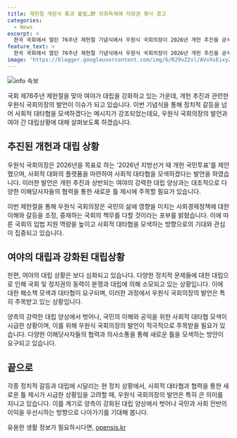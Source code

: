 ```yaml
---
title: 제헌절 개원식 통과 불발…野 의회독재에 저항권 행사 경고
categories:
  - News
excerpt: >
  한국 국회에서 열린 76주년 제헌절 기념식에서 우원식 국회의장이 2026년 개헌 추진을 공식 제안하며 여야의 갈등이 고조되고 있다. 양측은 정치 회복을 약속하는 대신 상대를 헌정질서 위협 세력으로 지목하며 강한 의지를 드러냈다. 민주당과 국민의힘은 채상병 특검법과 윤석열 대통령 탄핵 청원 청문회 등을 놓고 대립하고 있으며, 개헌 추진과 관련해 강한 입장을 보였다. 이에 전체적으로 국회에서의 대결 양상이 뚜렷해지고 있는 가운데, 우원식 국회의장은 사회적 대타협 기구를 추진하겠다는 포부를 밝혔다.
feature_text: >
  한국 국회에서 열린 76주년 제헌절 기념식에서 우원식 국회의장이 2026년 개헌 추진을 공식 제안하며 여야의 갈등이 고조되고 있다. 양측은 정치 회복을 약속하는 대신 상대를 헌정질서 위협 세력으로 지목하며 강한 의지를 드러냈다. 민주당과 국민의힘은 채상병 특검법과 윤석열 대통령 탄핵 청원 청문회 등을 놓고 대립하고 있으며, 개헌 추진과 관련해 강한 입장을 보였다. 이에 전체적으로 국회에서의 대결 양상이 뚜렷해지고 있는 가운데, 우원식 국회의장은 사회적 대타협 기구를 추진하겠다는 포부를 밝혔다.
image: 'https://blogger.googleusercontent.com/img/b/R29vZ2xl/AVvXsEixyZcFfHzMRdzZMjFBmAUKJYCLCGyLL1o632UiGVXcaFdKo_bkvkuCioo0uUKlGfBVcT3P84aROyZIXSBEx3Aw5nCQ3pTgDom1WDC4m8eifvWiAmWEEVb4x6G_l8C0QH225ldMjyaFvpxGEBGNO37VmDTDMHGhJPq73UglMfDca1-0aw/s1600/blogspot.png'
---
```


<p><img src="https://blogger.googleusercontent.com/img/b/R29vZ2xl/AVvXsEixyZcFfHzMRdzZMjFBmAUKJYCLCGyLL1o632UiGVXcaFdKo_bkvkuCioo0uUKlGfBVcT3P84aROyZIXSBEx3Aw5nCQ3pTgDom1WDC4m8eifvWiAmWEEVb4x6G_l8C0QH225ldMjyaFvpxGEBGNO37VmDTDMHGhJPq73UglMfDca1-0aw/s1600/blogspot.png" alt="info 속보" /></p>

<p data-ke-size="size16">국회 제76주년 제헌절을 맞아 여야가 대립을 강화하고 있는 가운데, 개헌 추진과 관련한 우원식 국회의장의 발언이 이슈가 되고 있습니다. 이번 기념식을 통해 정치적 갈등을 넘어 사회적 대타협을 모색하겠다는 메시지가 강조되었는데요, 우원식 국회의장의 발언과 여야 간 대립상황에 대해 살펴보도록 하겠습니다.</p> 

<h2 data-ke-size="size26">추진된 개헌과 대립 상황</h2>

<p data-ke-size="size16">우원식 국회의장은 2026년을 목표로 하는 '2026년 지방선거 때 개헌 국민투표'를 제안했으며, 사회적 대화의 플랫폼을 마련하여 사회적 대타협을 모색하겠다는 발언을 하였습니다. 이러한 발언은 개헌 추진과 상반되는 여야의 강력한 대립 양상과는 대조적으로 다양한 이해당사자들의 협력을 통한 새로운 틀 제시에 주목할 필요가 있습니다.</p>

<p data-ke-size="size16">이번 제헌절을 통해 우원식 국회의장은 국민의 삶에 영향을 미치는 사회경제정책에 대한 이해와 갈등을 조정, 중재하는 국회의 책무를 다할 것이라는 포부를 밝혔습니다. 이에 따른 국회의 입법 지원 역량을 높이고 사회적 대타협을 모색하는 방향으로의 기대와 관심이 집중되고 있습니다.</p>

<h2 data-ke-size="size26">여야의 대립과 강화된 대립상황</h2>

<p data-ke-size="size16">한편, 여야의 대립 상황은 보다 심화되고 있습니다. 다양한 정치적 문제들에 대한 대립으로 인해 국회 및 정치권의 동력이 분쟁과 대립에 의해 소모되고 있는 상황입니다. 이에 대한 해소책 모색과 대타협이 요구되며, 이러한 과정에서 우원식 국회의장의 발언은 특히 주목받고 있는 상황입니다.</p>

<p data-ke-size="size16">양측의 강력한 대립 양상에서 벗어나, 국민의 이해와 공익을 위한 사회적 대타협 모색이 시급한 상황이며, 이를 위해 우원식 국회의장의 발언이 적극적으로 주목받을 필요가 있습니다. 다양한 이해당사자들의 협력과 의사소통을 통해 새로운 틀을 모색하는 방안이 요구되고 있습니다.</p>

<h2 data-ke-size="size26">끝으로</h2>

<p data-ke-size="size16">각종 정치적 갈등과 대립에 시달리는 현 정치 상황에서, 사회적 대타협과 협력을 통한 새로운 틀 제시가 시급한 상황임을 고려할 때, 우원식 국회의장의 발언은 특히 큰 의미를 지니고 있습니다. 이를 계기로 양측이 강화된 대립 양상에서 벗어나 국민과 사회 전반의 이익을 우선시하는 방향으로 나아가기를 기대해 봅니다.</p>
유용한 생활 정보가 필요하시다면, <a href="https://opensis.kr" rel="dofollow">opensis.kr</a>


